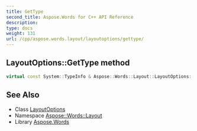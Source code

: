 ```yaml
---
title: GetType
second_title: Aspose.Words for C++ API Reference
description: 
type: docs
weight: 131
url: /cpp/aspose.words.layout/layoutoptions/gettype/
---
```

## LayoutOptions::GetType method




```cpp
virtual const System::TypeInfo & Aspose::Words::Layout::LayoutOptions::GetType() const override
```

## See Also

* Class [LayoutOptions](../)
* Namespace [Aspose::Words::Layout](../../)
* Library [Aspose.Words](../../../)
